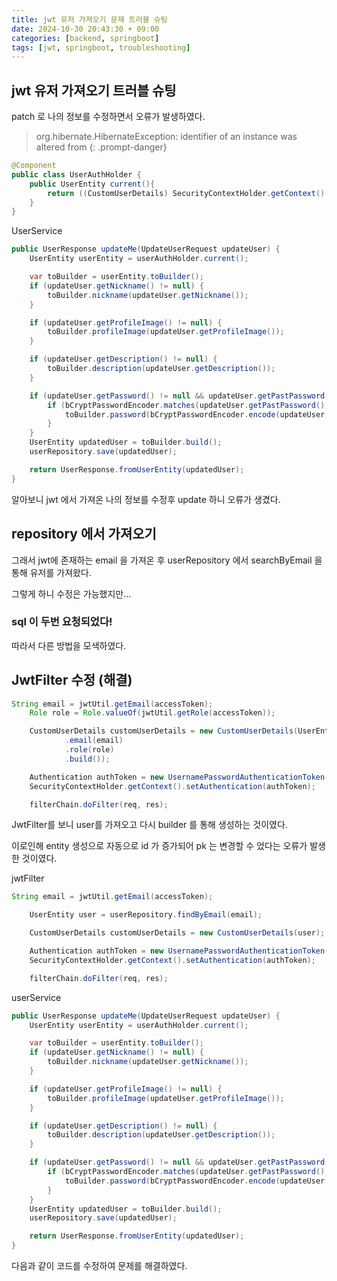 ```yaml
---
title: jwt 유저 가져오기 문제 트러블 슈팅
date: 2024-10-30 20:43:30 + 09:00
categories: [backend, springboot]
tags: [jwt, springboot, troubleshooting]
---
```


## jwt 유저 가져오기 트러블 슈팅
patch 로 나의 정보를 수정하면서 오류가 발생하였다.
> org.hibernate.HibernateException: identifier of an instance was altered from
{: .prompt-danger}

```java
@Component
public class UserAuthHolder {
    public UserEntity current(){
        return ((CustomUserDetails) SecurityContextHolder.getContext().getAuthentication().getPrincipal()).userEntity();
    }
}
```

UserService
```java
public UserResponse updateMe(UpdateUserRequest updateUser) {
    UserEntity userEntity = userAuthHolder.current();

    var toBuilder = userEntity.toBuilder();
    if (updateUser.getNickname() != null) {
        toBuilder.nickname(updateUser.getNickname());
    }

    if (updateUser.getProfileImage() != null) {
        toBuilder.profileImage(updateUser.getProfileImage());
    }

    if (updateUser.getDescription() != null) {
        toBuilder.description(updateUser.getDescription());
    }

    if (updateUser.getPassword() != null && updateUser.getPastPassword() != null) {
        if (bCryptPasswordEncoder.matches(updateUser.getPastPassword(), userEntity.getPassword())) {
            toBuilder.password(bCryptPasswordEncoder.encode(updateUser.getPassword()));
        }
    }
    UserEntity updatedUser = toBuilder.build();
    userRepository.save(updatedUser);

    return UserResponse.fromUserEntity(updatedUser);
}
```

알아보니 jwt 에서 가져온 나의 정보를 수정후 update 하니 오류가 생겼다.

## repository 에서 가져오기
그래서 jwt에 존재하는 email 을 가져온 후 userRepository 에서 searchByEmail 을 통해 유저를 가져왔다.

그렇게 하니 수정은 가능했지만...

### sql 이 두번 요청되었다!

따라서 다른 방법을 모색하였다.

## JwtFilter 수정 (해결)
```java
String email = jwtUtil.getEmail(accessToken);
    Role role = Role.valueOf(jwtUtil.getRole(accessToken));

    CustomUserDetails customUserDetails = new CustomUserDetails(UserEntity.builder()
            .email(email)
            .role(role)
            .build());

    Authentication authToken = new UsernamePasswordAuthenticationToken(customUserDetails, null, customUserDetails.getAuthorities());
    SecurityContextHolder.getContext().setAuthentication(authToken);

    filterChain.doFilter(req, res);
```

JwtFilter를 보니 user를 가져오고 다시 builder 를 통해 생성하는 것이였다.

이로인해 entity 생성으로 자동으로 id 가 증가되어 pk 는 변경할 수 었다는 오류가 발생한 것이였다.

jwtFilter
```java
String email = jwtUtil.getEmail(accessToken);

    UserEntity user = userRepository.findByEmail(email);

    CustomUserDetails customUserDetails = new CustomUserDetails(user);

    Authentication authToken = new UsernamePasswordAuthenticationToken(customUserDetails, null, customUserDetails.getAuthorities());
    SecurityContextHolder.getContext().setAuthentication(authToken);

    filterChain.doFilter(req, res);
```

userService
```java
public UserResponse updateMe(UpdateUserRequest updateUser) {
    UserEntity userEntity = userAuthHolder.current();

    var toBuilder = userEntity.toBuilder();
    if (updateUser.getNickname() != null) {
        toBuilder.nickname(updateUser.getNickname());
    }

    if (updateUser.getProfileImage() != null) {
        toBuilder.profileImage(updateUser.getProfileImage());
    }

    if (updateUser.getDescription() != null) {
        toBuilder.description(updateUser.getDescription());
    }

    if (updateUser.getPassword() != null && updateUser.getPastPassword() != null) {
        if (bCryptPasswordEncoder.matches(updateUser.getPastPassword(), userEntity.getPassword())) {
            toBuilder.password(bCryptPasswordEncoder.encode(updateUser.getPassword()));
        }
    }
    UserEntity updatedUser = toBuilder.build();
    userRepository.save(updatedUser);

    return UserResponse.fromUserEntity(updatedUser);
}
```

다음과 같이 코드를 수정하여 문제를 해결하였다.
